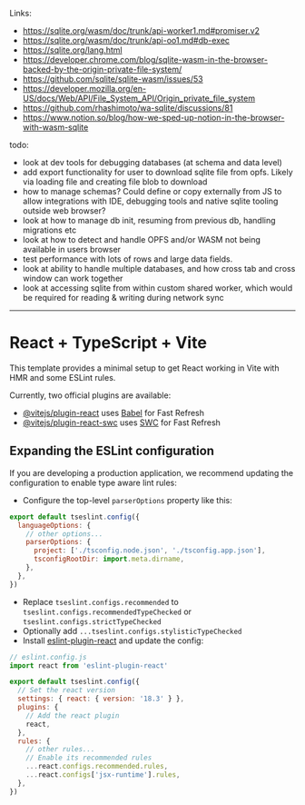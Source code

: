 

Links:
- https://sqlite.org/wasm/doc/trunk/api-worker1.md#promiser.v2
- https://sqlite.org/wasm/doc/trunk/api-oo1.md#db-exec
- https://sqlite.org/lang.html
- https://developer.chrome.com/blog/sqlite-wasm-in-the-browser-backed-by-the-origin-private-file-system/
- https://github.com/sqlite/sqlite-wasm/issues/53
- https://developer.mozilla.org/en-US/docs/Web/API/File_System_API/Origin_private_file_system
- https://github.com/rhashimoto/wa-sqlite/discussions/81
- https://www.notion.so/blog/how-we-sped-up-notion-in-the-browser-with-wasm-sqlite


todo:
- look at dev tools for debugging databases (at schema and data level)
 - add export functionality for user to download sqlite file from opfs. Likely via loading file and creating file blob to download
 - how to manage schemas? Could define or copy externally from JS to allow integrations with IDE, debugging tools and native sqlite tooling outside web browser?
- look at how to manage db init, resuming from previous db, handling migrations etc
- look at how to detect and handle OPFS and/or WASM not being available in users browser
- test performance with lots of rows and large data fields.
- look at ability to handle multiple databases, and how cross tab and cross window can work together
- look at accessing sqlite from within custom shared worker, which would be required for reading & writing during network sync

---

# React + TypeScript + Vite

This template provides a minimal setup to get React working in Vite with HMR and some ESLint rules.

Currently, two official plugins are available:

- [@vitejs/plugin-react](https://github.com/vitejs/vite-plugin-react/blob/main/packages/plugin-react/README.md) uses [Babel](https://babeljs.io/) for Fast Refresh
- [@vitejs/plugin-react-swc](https://github.com/vitejs/vite-plugin-react-swc) uses [SWC](https://swc.rs/) for Fast Refresh

## Expanding the ESLint configuration

If you are developing a production application, we recommend updating the configuration to enable type aware lint rules:

- Configure the top-level `parserOptions` property like this:

```js
export default tseslint.config({
  languageOptions: {
    // other options...
    parserOptions: {
      project: ['./tsconfig.node.json', './tsconfig.app.json'],
      tsconfigRootDir: import.meta.dirname,
    },
  },
})
```

- Replace `tseslint.configs.recommended` to `tseslint.configs.recommendedTypeChecked` or `tseslint.configs.strictTypeChecked`
- Optionally add `...tseslint.configs.stylisticTypeChecked`
- Install [eslint-plugin-react](https://github.com/jsx-eslint/eslint-plugin-react) and update the config:

```js
// eslint.config.js
import react from 'eslint-plugin-react'

export default tseslint.config({
  // Set the react version
  settings: { react: { version: '18.3' } },
  plugins: {
    // Add the react plugin
    react,
  },
  rules: {
    // other rules...
    // Enable its recommended rules
    ...react.configs.recommended.rules,
    ...react.configs['jsx-runtime'].rules,
  },
})
```
